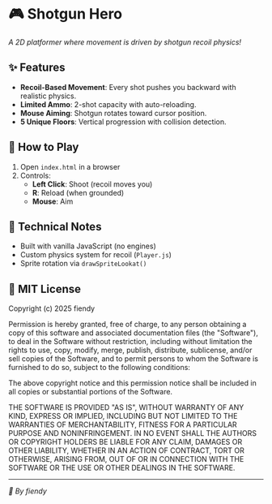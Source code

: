 # 🎮 Shotgun Hero  
*A 2D platformer where movement is driven by shotgun recoil physics!*  

## ✨ Features  
- **Recoil-Based Movement**: Every shot pushes you backward with realistic physics.  
- **Limited Ammo**: 2-shot capacity with auto-reloading.  
- **Mouse Aiming**: Shotgun rotates toward cursor position.  
- **5 Unique Floors**: Vertical progression with collision detection.  

## 🚀 How to Play  
1. Open `index.html` in a browser  
2. Controls:  
   - **Left Click**: Shoot (recoil moves you)  
   - **R**: Reload (when grounded)  
   - **Mouse**: Aim  

## 🔧 Technical Notes  
- Built with vanilla JavaScript (no engines)  
- Custom physics system for recoil (`Player.js`)  
- Sprite rotation via `drawSpriteLookat()`  

## 📜 MIT License

Copyright (c) 2025 fiendy

Permission is hereby granted, free of charge, to any person obtaining a copy
of this software and associated documentation files (the "Software"), to deal
in the Software without restriction, including without limitation the rights
to use, copy, modify, merge, publish, distribute, sublicense, and/or sell
copies of the Software, and to permit persons to whom the Software is
furnished to do so, subject to the following conditions:

The above copyright notice and this permission notice shall be included in all
copies or substantial portions of the Software.

THE SOFTWARE IS PROVIDED "AS IS", WITHOUT WARRANTY OF ANY KIND, EXPRESS OR
IMPLIED, INCLUDING BUT NOT LIMITED TO THE WARRANTIES OF MERCHANTABILITY,
FITNESS FOR A PARTICULAR PURPOSE AND NONINFRINGEMENT. IN NO EVENT SHALL THE
AUTHORS OR COPYRIGHT HOLDERS BE LIABLE FOR ANY CLAIM, DAMAGES OR OTHER
LIABILITY, WHETHER IN AN ACTION OF CONTRACT, TORT OR OTHERWISE, ARISING FROM,
OUT OF OR IN CONNECTION WITH THE SOFTWARE OR THE USE OR OTHER DEALINGS IN THE
SOFTWARE.

---  
*🔫 By fiendy*